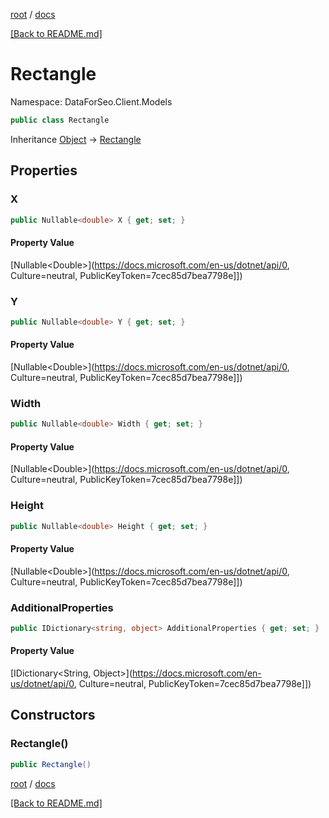 [root](./../ "root") / [docs](./ "docs")

[[Back to README.md]](./../README.md "[Back to README.md]")

# Rectangle

Namespace: DataForSeo.Client.Models

```csharp
public class Rectangle
```

Inheritance [Object](https://docs.microsoft.com/en-us/dotnet/api/Object) → [Rectangle](./Rectangle.md)

## Properties

### **X**

```csharp
public Nullable<double> X { get; set; }
```

#### Property Value

[Nullable&lt;Double&gt;](https://docs.microsoft.com/en-us/dotnet/api/0, Culture=neutral, PublicKeyToken=7cec85d7bea7798e]])<br>

### **Y**

```csharp
public Nullable<double> Y { get; set; }
```

#### Property Value

[Nullable&lt;Double&gt;](https://docs.microsoft.com/en-us/dotnet/api/0, Culture=neutral, PublicKeyToken=7cec85d7bea7798e]])<br>

### **Width**

```csharp
public Nullable<double> Width { get; set; }
```

#### Property Value

[Nullable&lt;Double&gt;](https://docs.microsoft.com/en-us/dotnet/api/0, Culture=neutral, PublicKeyToken=7cec85d7bea7798e]])<br>

### **Height**

```csharp
public Nullable<double> Height { get; set; }
```

#### Property Value

[Nullable&lt;Double&gt;](https://docs.microsoft.com/en-us/dotnet/api/0, Culture=neutral, PublicKeyToken=7cec85d7bea7798e]])<br>

### **AdditionalProperties**

```csharp
public IDictionary<string, object> AdditionalProperties { get; set; }
```

#### Property Value

[IDictionary&lt;String, Object&gt;](https://docs.microsoft.com/en-us/dotnet/api/0, Culture=neutral, PublicKeyToken=7cec85d7bea7798e]])<br>

## Constructors

### **Rectangle()**

```csharp
public Rectangle()
```

[root](./../ "root") / [docs](./ "docs")

[[Back to README.md]](./../README.md "[Back to README.md]")